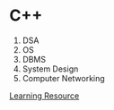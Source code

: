 # C++
1. DSA
2. OS
3. DBMS
5. System Design
4. Computer Networking

[Learning Resource](https://takeuforward.org/strivers-a2z-dsa-course/strivers-a2z-dsa-course-sheet-2)

